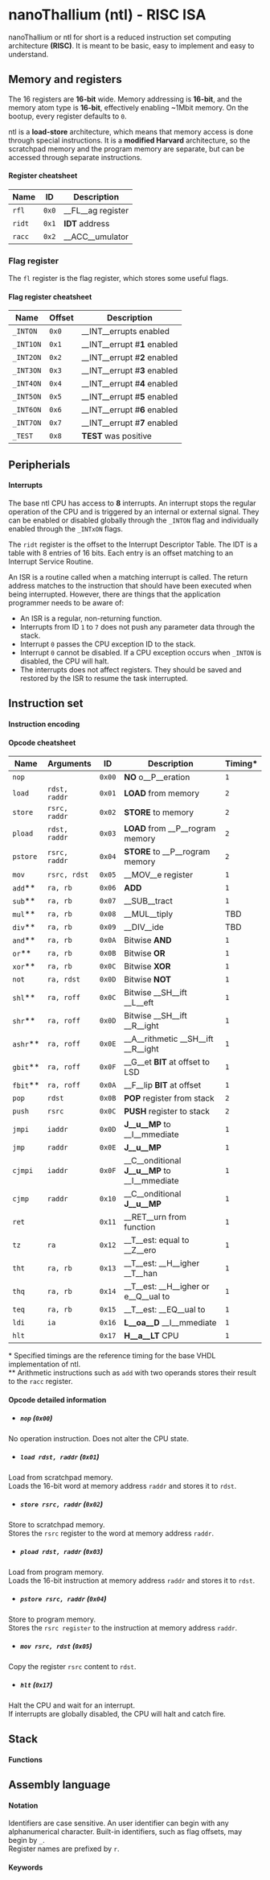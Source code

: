 # **nanoThallium** (ntl) - RISC ISA

nanoThallium or ntl for short is a reduced instruction set computing architecture __(RISC)__. It is meant to be basic, easy to implement and easy to understand.

## Memory and registers

The 16 registers are __16-bit__ wide. Memory addressing is __16-bit__, and the memory atom type is __16-bit__, effectively enabling ~1Mbit memory. On the bootup, every register defaults to `0`.

ntl is a __load-store__ architecture, which means that memory access is done through special instructions. It is a __modified Harvard__ architecture, so the scratchpad memory and the program memory are separate, but can be accessed through separate instructions.

#### Register cheatsheet

| Name   | ID    | Description        |
|--------|-------|--------------------|
| `rfl`  | `0x0` | __FL__ag register  |
| `ridt` | `0x1` | __IDT__ address    |
| `racc` | `0x2` | __ACC__umulator    |

### Flag register

The `fl` register is the flag register, which stores some useful flags.

#### Flag register cheatsheet

| Name      | Offset | Description                  |
|-----------|--------|------------------------------|
| `_INTON`  | `0x0`  | __INT__errupts enabled       |
| `_INT1ON` | `0x1`  | __INT__errupt #__1__ enabled |
| `_INT2ON` | `0x2`  | __INT__errupt #__2__ enabled |
| `_INT3ON` | `0x3`  | __INT__errupt #__3__ enabled |
| `_INT4ON` | `0x4`  | __INT__errupt #__4__ enabled |
| `_INT5ON` | `0x5`  | __INT__errupt #__5__ enabled |
| `_INT6ON` | `0x6`  | __INT__errupt #__6__ enabled |
| `_INT7ON` | `0x7`  | __INT__errupt #__7__ enabled |
| `_TEST`   | `0x8`  | __TEST__ was positive        |

## Peripherials

#### Interrupts

The base ntl CPU has access to __8__ interrupts. An interrupt stops the regular operation of the CPU and is triggered by an internal or external signal. They can be enabled or disabled globally through the `_INTON` flag and individually enabled through the `_INTxON` flags.

The `ridt` register is the offset to the Interrupt Descriptor Table. The IDT is a table with 8 entries of 16 bits. Each entry is an offset matching to an Interrupt Service Routine.

An ISR is a routine called when a matching interrupt is called. The return address matches to the instruction that should have been executed when being interrupted. However, there are things that the application programmer needs to be aware of:
- An ISR is a regular, non-returning function.
- Interrupts from ID `1` to `7` does not push any parameter data through the stack.
- Interrupt `0` passes the CPU exception ID to the stack.
- Interrupt `0` cannot be disabled. If a CPU exception occurs when `_INTON` is disabled, the CPU will halt.
- The interrupts does not affect registers. They should be saved and restored by the ISR to resume the task interrupted.

## Instruction set

#### Instruction encoding

#### Opcode cheatsheet

| Name       | Arguments     | ID     | Description                                   | Timing* |
|------------|---------------|--------|-----------------------------------------------|---------|
| `nop`      |               | `0x00` | __NO__ o__P__eration                          | `1`     |
| `load`     | `rdst, raddr` | `0x01` | __LOAD__ from memory                          | `2`     |
| `store`    | `rsrc, raddr` | `0x02` | __STORE__ to memory                           | `2`     |
| `pload`    | `rdst, raddr` | `0x03` | __LOAD__ from __P__rogram memory              | `2`     |
| `pstore`   | `rsrc, raddr` | `0x04` | __STORE__ to __P__rogram memory               | `2`     |
| `mov`      | `rsrc, rdst`  | `0x05` | __MOV__e register                             | `1`     |
| `add`\*\*  | `ra, rb`      | `0x06` | __ADD__                                       | `1`     |
| `sub`\*\*  | `ra, rb`      | `0x07` | __SUB__tract                                  | `1`     |
| `mul`\*\*  | `ra, rb`      | `0x08` | __MUL__tiply                                  | TBD     |
| `div`\*\*  | `ra, rb`      | `0x09` | __DIV__ide                                    | TBD     |
| `and`\*\*  | `ra, rb`      | `0x0A` | Bitwise __AND__                               | `1`     |
| `or`\*\*   | `ra, rb`      | `0x0B` | Bitwise __OR__                                | `1`     |
| `xor`\*\*  | `ra, rb`      | `0x0C` | Bitwise __XOR__                               | `1`     |
| `not`      | `ra, rdst`    | `0x0D` | Bitwise __NOT__                               | `1`     |
| `shl`\*\*  | `ra, roff`    | `0x0C` | Bitwise __SH__ift __L__eft                    | `1`     |
| `shr`\*\*  | `ra, roff`    | `0x0D` | Bitwise __SH__ift __R__ight                   | `1`     |
| `ashr`\*\* | `ra, roff`    | `0x0E` | __A__rithmetic __SH__ift __R__ight            | `1`     |
| `gbit`\*\* | `ra, roff`    | `0x0F` | __G__et __BIT__ at offset to LSD              | `1`     |
| `fbit`\*\* | `ra, roff`    | `0x0A` | __F__lip __BIT__ at offset                    | `1`     |
| `pop`      | `rdst`        | `0x0B` | __POP__ register from stack                   | `2`     |
| `push`     | `rsrc`        | `0x0C` | __PUSH__ register to stack                    | `2`     |
| `jmpi`     | `iaddr`       | `0x0D` | __J__u__MP__ to __I__mmediate                 | `1`     |
| `jmp`      | `raddr`       | `0x0E` | __J__u__MP__                                  | `1`     |
| `cjmpi`    | `iaddr`       | `0x0F` | __C__onditional __J__u__MP__ to __I__mmediate | `1`     |
| `cjmp`     | `raddr`       | `0x10` | __C__onditional __J__u__MP__                  | `1`     |
| `ret`      |               | `0x11` | __RET__urn from function                      | `1`     |
| `tz`       | `ra`          | `0x12` | __T__est: equal to __Z__ero                   | `1`     |
| `tht`      | `ra, rb`      | `0x13` | __T__est: __H__igher __T__han                 | `1`     |
| `thq`      | `ra, rb`      | `0x14` | __T__est: __H__igher or e__Q__ual to          | `1`     |
| `teq`      | `ra, rb`      | `0x15` | __T__est: __EQ__ual to                        | `1`     |
| `ldi`      | `ia`          | `0x16` | __L__oa__D__ __I__mmediate                    | `1`     |
| `hlt`      |               | `0x17` | __H__a__LT__ CPU                              | `1`     |

\* Specified timings are the reference timing for the base VHDL implementation of ntl.  
\*\* Arithmetic instructions such as `add` with two operands stores their result to the `racc` register.

#### Opcode detailed information

- ##### `nop` (`0x00`)

No operation instruction. Does not alter the CPU state.

- ##### `load rdst, raddr` (`0x01`)

Load from scratchpad memory.  
Loads the 16-bit word at memory address `raddr` and stores it to `rdst`.

- ##### `store rsrc, raddr` (`0x02`)

Store to scratchpad memory.  
Stores the `rsrc` register to the word at memory address `raddr`.

- ##### `pload rdst, raddr` (`0x03`)

Load from program memory.  
Loads the 16-bit instruction at memory address `raddr` and stores it to `rdst`.


- ##### `pstore rsrc, raddr` (`0x04`)

Store to program memory.  
Stores the `rsrc register` to the instruction at memory address `raddr`.

- ##### `mov rsrc, rdst` (`0x05`)

Copy the register `rsrc` content to `rdst`.

- ##### `hlt` (`0x17`)

Halt the CPU and wait for an interrupt.  
If interrupts are globally disabled, the CPU will halt and catch fire.

## Stack

#### Functions

## Assembly language

#### Notation

Identifiers are case sensitive. An user identifier can begin with any alphanumerical character. Built-in identifiers, such as flag offsets, may begin by `_`.  
Register names are prefixed by `r`.

#### Keywords
